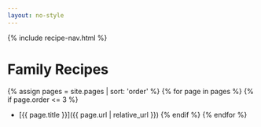 ```yaml
---
layout: no-style
---
```


{% include recipe-nav.html %}

# Family Recipes

{% assign pages = site.pages | sort: 'order' %}
{% for page in pages %}
{% if page.order <= 3 %}
- [{{ page.title }}]({{ page.url | relative_url }})
{% endif %}
{% endfor %}


